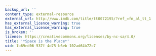 ```yaml
---
backup_url: ''
content_type: external-resource
external_url: http://www.imdb.com/title/tt0072195/?ref_=fn_al_tt_1
has_external_licence_warning: true
has_external_license_warning: true
is_broken: ''
license: https://creativecommons.org/licenses/by-nc-sa/4.0/
title: '*Space is the Place*'
uid: 1b69ed06-537f-4d75-b6eb-102ad64b72c7
---
```


